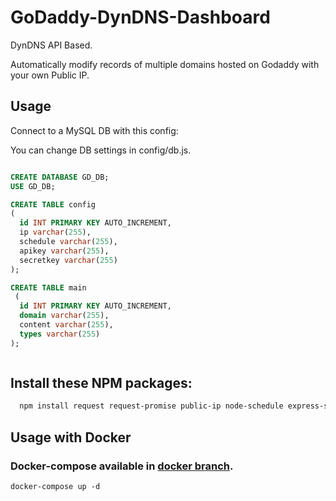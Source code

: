 # GoDaddy-DynDNS-Dashboard

DynDNS API Based.

Automatically modify records of multiple domains hosted on Godaddy with your own Public IP.

## Usage

Connect to a MySQL DB with this config:

You can change DB settings in config/db.js.

```SQL

CREATE DATABASE GD_DB;
USE GD_DB;

CREATE TABLE config 
(
  id INT PRIMARY KEY AUTO_INCREMENT,
  ip varchar(255),
  schedule varchar(255),
  apikey varchar(255),
  secretkey varchar(255)
); 

CREATE TABLE main
 (
  id INT PRIMARY KEY AUTO_INCREMENT,
  domain varchar(255),
  content varchar(255),
  types varchar(255)
);



```

## Install these NPM packages:

```bash
  npm install request request-promise public-ip node-schedule express-session express mysql ejs --save
```

## Usage with Docker
### Docker-compose available in [docker branch](https://github.com/AlchemiistCreative/GoDaddy-DynDNS-Dashboard/tree/docker).

```
docker-compose up -d
```


